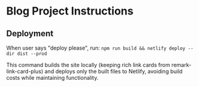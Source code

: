 # Blog Project Instructions

## Deployment
When user says "deploy please", run: `npm run build && netlify deploy --dir dist --prod`

This command builds the site locally (keeping rich link cards from remark-link-card-plus) and deploys only the built files to Netlify, avoiding build costs while maintaining functionality.